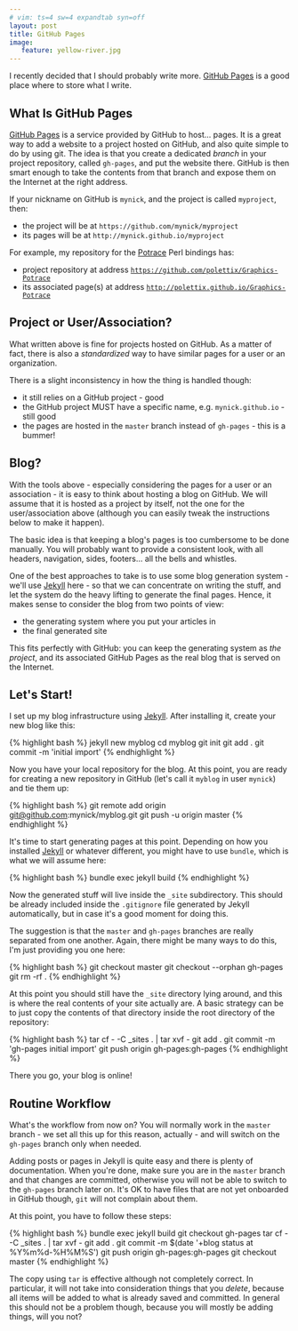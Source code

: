 ```yaml
---
# vim: ts=4 sw=4 expandtab syn=off
layout: post
title: GitHub Pages
image:
   feature: yellow-river.jpg
---
```


I recently decided that I should probably write more. [GitHub Pages]
is a good place where to store what I write.

[GitHub Pages]: https://pages.github.com/

## What Is GitHub Pages

[GitHub Pages] is a service provided by GitHub to host... pages. It is
a great way to add a website to a project hosted on GitHub, and also
quite simple to do by using git. The idea is that you create a
dedicated *branch* in your project repository, called `gh-pages`, and
put the website there. GitHub is then smart enough to take the contents
from that branch and expose them on the Internet at the right address.

If your nickname on GitHub is `mynick`, and the project is called
`myproject`, then:

* the project will be at `https://github.com/mynick/myproject`
* its pages will be at `http://mynick.github.io/myproject`

For example, my repository for the [Potrace] Perl bindings has:

* project repository at address
  [`https://github.com/polettix/Graphics-Potrace`](https://github.com/polettix/Graphics-Potrace)
* its associated page(s) at address
  [`http://polettix.github.io/Graphics-Potrace`](http://polettix.github.io/Graphics-Potrace)

[Potrace]: https://github.com/polettix/Graphics-Potrace

## Project or User/Association?

What written above is fine for projects hosted on GitHub. As a matter
of fact, there is also a *standardized* way to have similar pages for
a user or an organization.

There is a slight inconsistency in how the thing is handled though:

* it still relies on a GitHub project - good
* the GitHub project MUST have a specific name, e.g.
  `mynick.github.io` - still good
* the pages are hosted in the `master` branch instead of
  `gh-pages` - this is a bummer!

## Blog?

With the tools above - especially considering the pages for a user
or an association - it is easy to think about hosting a blog on GitHub.
We will assume that it is hosted as a project by itself, not the one
for the user/association above (although you can easily tweak the
instructions below to make it happen).

The basic idea is that keeping a blog's pages is too cumbersome to
be done manually. You will probably want to provide a consistent look,
with all headers, navigation, sides, footers... all the bells and
whistles.

One of the best approaches to take is to use some blog
generation system - we'll use [Jekyll] here - so that we can concentrate
on writing the stuff, and let the system do the heavy lifting to generate
the final pages. Hence, it makes sense to consider the blog from two
points of view:

* the generating system where you put your articles in
* the final generated site

[Jekyll]: http://jekyllrb.com/

This fits perfectly with GitHub: you can keep the generating system
as *the project*, and its associated GitHub Pages as the real blog that
is served on the Internet.

## Let's Start!

I set up my blog infrastructure using [Jekyll]. After installing it,
create your new blog like this:

{% highlight bash %}
jekyll new myblog
cd myblog
git init
git add .
git commit -m 'initial import'
{% endhighlight %}

Now you have your local repository for the blog. At this point, you
are ready for creating a new repository in GitHub (let's call it
`myblog` in user `mynick`) and tie them up:

{% highlight bash %}
git remote add origin git@github.com:mynick/myblog.git
git push -u origin master
{% endhighlight %}

It's time to start generating pages at this point. Depending on how
you installed [Jekyll] or whatever different, you might have to use
`bundle`, which is what we will assume here:

{% highlight bash %}
bundle exec jekyll build
{% endhighlight %}

Now the generated stuff will live inside the `_site` subdirectory. This
should be already included inside the `.gitignore` file generated by
Jekyll automatically, but in case it's a good moment for doing this.

The suggestion is that the `master` and `gh-pages` branches are really
separated from one another. Again, there might be many ways to do this,
I'm just providing you one here:

{% highlight bash %}
git checkout master
git checkout --orphan gh-pages
git rm -rf .
{% endhighlight %}

At this point you should still have the `_site` directory lying around,
and this is where the real contents of your site actually are. A basic
strategy can be to just copy the contents of that directory inside the
root directory of the repository:

{% highlight bash %}
tar cf - -C _sites . | tar xvf -
git add .
git commit -m 'gh-pages initial import'
git push origin gh-pages:gh-pages
{% endhighlight %}

There you go, your blog is online!

## Routine Workflow

What's the workflow from now on? You will normally work in the `master`
branch - we set all this up for this reason, actually - and will switch
on the `gh-pages` branch only when needed.

Adding posts or pages in Jekyll is quite easy and there is plenty of
documentation. When you're done, make sure you are in the `master`
branch and that changes are committed, otherwise you will not be able
to switch to the `gh-pages` branch later on. It's OK to have files that
are not yet onboarded in GitHub though, `git` will not complain about
them.

At this point, you have to follow these steps:

{% highlight bash %}
bundle exec jekyll build
git checkout gh-pages
tar cf - -C _sites . | tar xvf -
git add .
git commit -m $(date '+blog status at %Y%m%d-%H%M%S')
git push origin gh-pages:gh-pages
git checkout master
{% endhighlight %}

The copy using `tar` is effective although not completely correct. In
particular, it will not take into consideration things that you *delete*,
because all items will be added to what is already saved and committed.
In general this should not be a problem though, because you will mostly
be adding things, will you not?
